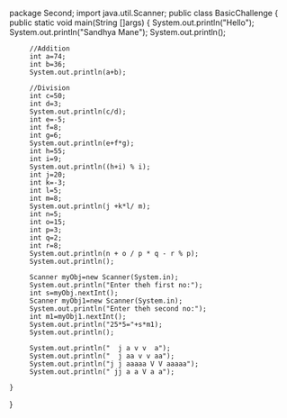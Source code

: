 package Second;
import java.util.Scanner;
public class BasicChallenge { 
	public static void main(String []args) {
         System.out.println("Hello");
         System.out.println("Sandhya Mane");
         System.out.println();
         
         //Addition 
         int a=74;
         int b=36;
         System.out.println(a+b);
         
         //Division 
         int c=50;
         int d=3;
         System.out.println(c/d);
         int e=-5;
         int f=8;
         int g=6;
         System.out.println(e+f*g);
         int h=55;
         int i=9;
         System.out.println((h+i) % i);
         int j=20;
         int k=-3;
         int l=5;
         int m=8;
         System.out.println(j +k*l/ m);
         int n=5;
         int o=15;
         int p=3;
         int q=2;
         int r=8;
         System.out.println(n + o / p * q - r % p);
         System.out.println();
         
         Scanner myObj=new Scanner(System.in);
         System.out.println("Enter theh first no:");
         int s=myObj.nextInt();
         Scanner myObj1=new Scanner(System.in);
         System.out.println("Enter theh second no:");
         int m1=myObj1.nextInt();
         System.out.println("25*5="+s*m1);
         System.out.println();
         
         System.out.println("  j a v v  a");
         System.out.println("  j aa v v aa");
         System.out.println("j j aaaaa V V aaaaa");
         System.out.println(" jj a a V a a");

	}
}
